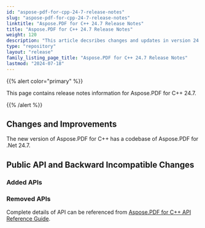 ```yaml
---
id: "aspose-pdf-for-cpp-24-7-release-notes"
slug: "aspose-pdf-for-cpp-24-7-release-notes"
linktitle: "Aspose.PDF for C++ 24.7 Release Notes"
title: "Aspose.PDF for C++ 24.7 Release Notes"
weight: 120
description: "This article decsribes changes and updates in version 24.7 of Aspose.PDF for C++ library"
type: "repository"
layout: "release"
family_listing_page_title: "Aspose.PDF for C++ 24.7 Release Notes"
lastmod: "2024-07-18"
---
```


{{% alert color="primary" %}}

This page contains release notes information for Aspose.PDF for C++ 24.7.

{{% /alert %}}

## Changes and Improvements

The new version of Aspose.PDF for C++ has a codebase of Aspose.PDF for .Net 24.7.

## Public API and Backward Incompatible Changes

### Added APIs


### Removed APIs

Complete details of API can be referenced from [Aspose.PDF for C++ API Reference Guide](https://reference.aspose.com/pdf/cpp).
